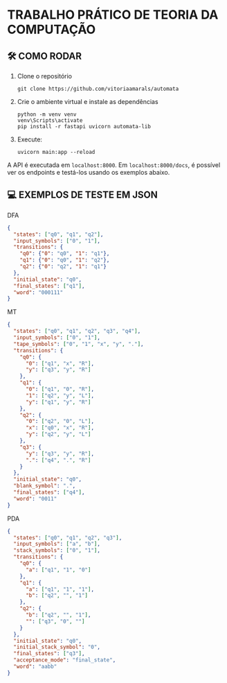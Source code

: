 # TRABALHO PRÁTICO DE TEORIA DA COMPUTAÇÃO 

## :hammer_and_wrench: COMO RODAR
1. Clone o repositório
   ```
   git clone https://github.com/vitoriaamarals/automata
   ```
2. Crie o ambiente virtual e instale as dependências
   ```
   python -m venv venv
   venv\Scripts\activate
   pip install -r fastapi uvicorn automata-lib
   ```
3. Execute:
   ```
   uvicorn main:app --reload
   ```

A API é executada em ```localhost:8000```. 
Em ```localhost:8000/docs```, é possível ver os endpoints e testá-los usando os exemplos abaixo.

## :computer: EXEMPLOS DE TESTE EM JSON

DFA
```json
{
  "states": ["q0", "q1", "q2"],
  "input_symbols": ["0", "1"],
  "transitions": {
    "q0": {"0": "q0", "1": "q1"},
    "q1": {"0": "q0", "1": "q2"},
    "q2": {"0": "q2", "1": "q1"}
  },
  "initial_state": "q0",
  "final_states": ["q1"],
  "word": "000111"
}
```

MT 
```json
{
  "states": ["q0", "q1", "q2", "q3", "q4"],
  "input_symbols": ["0", "1"],
  "tape_symbols": ["0", "1", "x", "y", "."],
  "transitions": {
    "q0": {
      "0": ["q1", "x", "R"],
      "y": ["q3", "y", "R"]
    },
    "q1": {
      "0": ["q1", "0", "R"],
      "1": ["q2", "y", "L"],
      "y": ["q1", "y", "R"]
    },
    "q2": {
      "0": ["q2", "0", "L"],
      "x": ["q0", "x", "R"],
      "y": ["q2", "y", "L"]
    },
    "q3": {
      "y": ["q3", "y", "R"],
      ".": ["q4", ".", "R"]
    }
  },
  "initial_state": "q0",
  "blank_symbol": ".",
  "final_states": ["q4"],
  "word": "0011"
}
```

PDA
```json
{
  "states": ["q0", "q1", "q2", "q3"],
  "input_symbols": ["a", "b"],
  "stack_symbols": ["0", "1"],
  "transitions": {
    "q0": {
      "a": ["q1", "1", "0"]
    },
    "q1": {
      "a": ["q1", "1", "1"],
      "b": ["q2", "", "1"]
    },
    "q2": {
      "b": ["q2", "", "1"],
      "": ["q3", "0", ""]
    }
  },
  "initial_state": "q0",
  "initial_stack_symbol": "0",
  "final_states": ["q3"],
  "acceptance_mode": "final_state",
  "word": "aabb"
}
```


